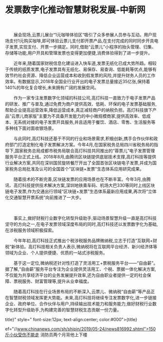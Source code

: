 # 发票数字化推动智慧财税发展-中新网

　　

　　展会现场,云票儿展台“1元咖啡体验区“吸引了众多参展人员参与互动。用户现场支付1元购买咖啡,即可体验云票儿支付即开票产品,在支付完成的同时同步开具电子发票,实现支付、开票一步搞定。同时,借助“云票儿”小程序的抬头管理、归集、存储等功能,用户开具和管理发票也变得更加便捷,消费体验得到了进一步提升。

　　近年来,随着国家财税信息化建设进入快车道,发票无纸化已成大势所趋。相较于传统的纸质发票,电子发票具有无纸化、易保存、易查询、低能耗等优点,能够有效节约社会资源、降低企业运营成本和收到假发票的风险,并提升财务人员的工作效率。有数据显示,2018年全国全行业开出的电子发票总量接近35亿张,保持着140%的年化复合增长,未来拥有广阔的发展空间。

　　作为一家专注发票数字化领域的科技公司,高灯科技一直致力于电子发票产品的研发、推广与普及,通过免费为商户提供高效、低耗、环保的电子发票基础服务,帮助企业提高运营效率,降低运营成本,真正减轻商户的纳税负担。高灯科技旗下产品“云票儿商家版”主要为不具备开发能力的中小微规模商家,提供高效率、低成本、无系统对接的电子发票开具服务,并且适用于餐饮、酒店、零售、生活服务等多种线下面对面收银场景。

　　与此同时,高灯科技还基于不同的行业和场景需求,积极创新,携手合作伙伴和政府部门打造定制化电子发票解决方案。今年4月,在国家税务总局四川省税务局的指导下,国家税务总局成都市税务局联合高灯科技共同推出的“蓉票儿”电子发票管理服务平台正式上线。2018年8月,由腾讯区块链提供底层技术支撑,高灯科技等提供行业解决方案,共同在深圳国贸旋转餐厅开出了全国首张区块链电子发票,并成为国家税务总局批准及认可的全国首个"区块链+发票"生态体系应用研究成果。

　　随着技术的不断完善,区块链发票的应用场景也在不断丰富。今年3月,由腾讯、高灯科技提供技术解决方案,深圳地铁乘车码、机场大巴330等同时上线区块链电子发票,作为交通出行领域“区块链+发票”生态体系最新应用成果,再次将“立体化交通智慧开票系统”向前推进了一大步。

　　

　　事实上,做好财税行业数字化转型升级助手,驱动场景智慧升级一直是高灯科技坚守的方向之一,在电子发票领域深度布局的同时,高灯科技还以发票数字化为基础,在涉税服务领域积极探索。

　　今年年初,高灯科技正式推出个税涉税服务品牌微纳税,立志于打造“互联网+财税”新体验。高灯科技相关负责人表示,微纳税将在互联网平台经济、新兴经济体等领域为企业、个人提供便捷、优质的一站式涉税服务。

　　基于这一定位,微纳税还针对性打造了灵活用工+票税服务平台——“自由薪”。据了解,“自由薪”服务平台专注为企业提供灵活用工、个税、票据一体化解决方案,不仅能为共享经济平台的业务发展提升效率,还为自由职业者提供一定的社会保障、票税服务、财富管理等,提升从业幸福度。

　　随着高灯科技在行业场景布局的不断深入,云票儿、微纳税“自由薪”等产品正在智慧财税领域发挥更大势能。未来,高灯科技将继续专注发票数字化,进一步链接企业、政府单位、合作伙伴与用户,持续输出技术能力和服务能力,做好财税行业数字化转型升级助手,为构建完善的智慧财税生态贡献一份力量。

title}" style=" font-size:12px; text-align:center; color:#000">{title}

ef="//www.chinanews.com/sh/shipin/2019/05-24/news816992.shtml">150斤小伙受伤不能走 消防员两个月背他上下楼
